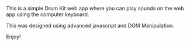 This is a simple Drum Kit web app where you can play sounds on the web app using the computer keyboard.

This was designed using advanced javascript and DOM Manipulation.

Enjoy!
